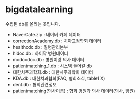 ﻿# bigdatalearning 
수집된 db를 올리는 곳입니다.

+ NaverCafe.zip : 네이버 카페 데이터
+ correctionAcademy.db : 치아교정학회 데이터
+ healthcdc.db : 질병관리본부
+ hidoc.db : 하이닥 병원데이터
+ modoodoc.db : 병원이랑 의사 데이터
+ patientmatching_1.db : 시스템 들어갈 db
+ 대한치주과학회.db : 대한치주과학회 데이터
+ KDA.db : 대한치과협회(FAQ, 협회소식, table1 X)
+ dent.db : 협회관련정보
+ patientmatching(의사이름) : 협회 병원과 의사 데이터(의사, 임원)
